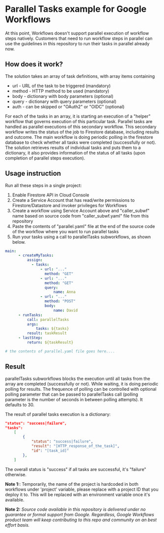 # Parallel Tasks example for Google Workflows

At this point, Workflows doesn't support parallel execution of workflow steps natively. 
Customers that need to run workflow steps in parallel can use the guidelines in this repository to run their tasks in parallel already now. 

## How does it work?
The solution takes an array of task definitions, with array items containing
- url - URL of the task to be triggered (mandatory)
- method - HTTP method to be used (mandatory)
- body - dictionary with body parameters (optional)
- query - dictionary with query parameters (optional)
- auth - can be skipped or "OAuth2" or "OIDC" (optional)

For each of the tasks in an array, it is starting an execution of a "helper" workflow that governs execution of this particular task. Parallel tasks are handled as parallel executions of this secondary workflow. This secondary workflow writes the status of the job to Firestore database, including results and outcome. The main workflow is doing periodic polling in the firestore database to check whether all tasks were completed (successfully or not). The solution retrieves results of individual tasks and puts them to a dictionary, it also provides information of the status of all tasks (upon completion of parallel steps execution).

## Usage instruction

Run all these steps in a single project:
1. Enable Firestore API in Cloud Console
2. Create a Service Account that has read/write permissions to Firestore/Datastore and invoker privileges for Workflows
3. Create a workflow using Service Account above and "caller_subwf" name based on source code from "caller_subwf.yaml" file from this repository
4. Paste the contents of "parallel.yaml" file at the end of the source code of the workflow where you want to run parallel tasks
5. Run your tasks using a call to parallelTasks subworkflows, as shown below.

```yaml
main:
      - createMyTasks:
          assign:
            - tasks:
                - url: "..."
                  method: "GET"
                - url: "..."
                  method: "GET"
                  query:
                      name: Anna
                - url: "..."
                  method: "POST"
                  body: 
                      name: David
      - runTasks:
          call: parallelTasks
          args:
              tasks: ${tasks}
          result: taskResult
      - lastStep:
          return: ${taskResult}

# the contents of parallel.yaml file goes here....
```
## Result
parallelTasks subworkflows blocks the execution until all tasks from the array are completed (successfully or not). While waiting, it is doing periodic polling for results. The frequence of polling can be controlled with optional polling parameter that can be passed to parallelTasks call (polling parameter is the number of seconds in between polling attempts). It defaults to 30. 

The result of parallel tasks execution is a dictionary:
```json
"status": "success|failure",
"tasks":
    [
        {
            "status": "success|failure",
            "result": "[HTTP_response_of_the_task]",
            "id": "[task_id]"
        },
    ]
```

The overall status is "success" if all tasks are successful, it's "failure" otherwise. 

**Note 1:**: Temporarily, the name of the project is hardcoded in both workflows under 'project' variable, please replace with a project ID that you deploy it to. This will be replaced with an environment variable once it's available. 

**Note 2:** _Source code available in this repository is delivered under no guarantee or formal support from Google. Regardless, Google Workflows product team will keep contributing to this repo and community on an best effort basis._